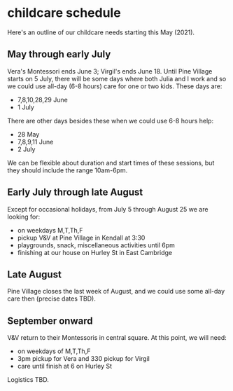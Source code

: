 # childcare schedule 

Here's an outline of our childcare needs starting this May (2021).

## May through early July

Vera's Montessori ends June 3; Virgil's ends June 18.  Until Pine Village starts on 5 July, there will be some days where both Julia and I work and so we could use all-day (6-8 hours) care for one or two kids.  These days are:

  * 7,8,10,28,29 June
  * 1 July

There are other days besides these when we could use 6-8 hours help:
  * 28 May
  * 7,8,9,11 June
  * 2 July

We can be flexible about duration and start times of these sessions, but they should include the range 10am-6pm.

## Early July through late August

Except for occasional holidays, from July 5 through August 25 we are looking for:
  * on weekdays M,T,Th,F
  * pickup V&V at Pine Village in Kendall at 3:30
  * playgrounds, snack, miscellaneous activities until 6pm
  * finishing at our house on Hurley St in East Cambridge


## Late August

Pine Village closes the last week of August, and we could use some all-day care then (precise dates TBD).

## September onward

V&V return to their Montessoris in central square.  At this point, we will need:
- on weekdays of M,T,Th,F
- 3pm pickup for Vera and 330 pickup for Virgil
- care until finish at 6 on Hurley St

Logistics TBD.
